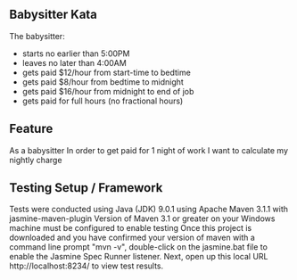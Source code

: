 ## Babysitter Kata

The babysitter:
- starts no earlier than 5:00PM
- leaves no later than 4:00AM
- gets paid $12/hour from start-time to bedtime
- gets paid $8/hour from bedtime to midnight
- gets paid $16/hour from midnight to end of job
- gets paid for full hours (no fractional hours)

## Feature
As a babysitter
In order to get paid for 1 night of work
I want to calculate my nightly charge

## Testing Setup / Framework
Tests were conducted using Java (JDK) 9.0.1 using Apache Maven 3.1.1 with jasmine-maven-plugin
Version of Maven 3.1 or greater on your Windows machine must be configured to enable testing
Once this project is downloaded and you have confirmed your version of maven with a command line prompt "mvn -v", 
double-click on the jasmine.bat file to enable the Jasmine Spec Runner listener.
Next, open up this local URL http://localhost:8234/ to view test results.

